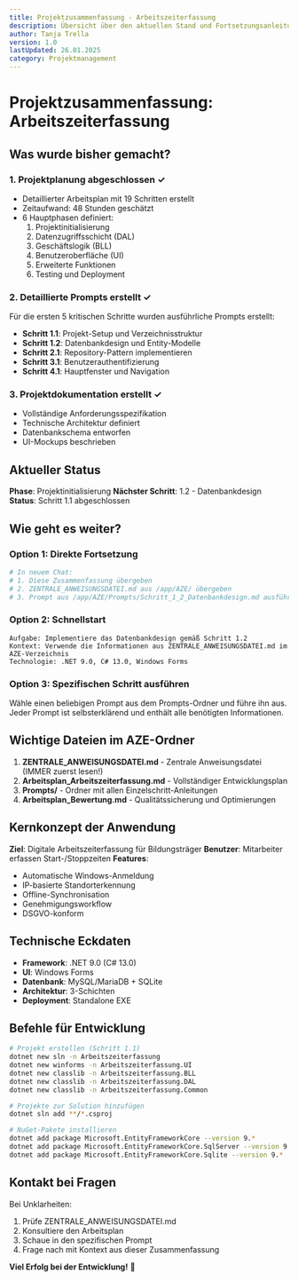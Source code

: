 ```yaml
---
title: Projektzusammenfassung - Arbeitszeiterfassung
description: Übersicht über den aktuellen Stand und Fortsetzungsanleitung für neue Chat-Sessions
author: Tanja Trella
version: 1.0
lastUpdated: 26.01.2025
category: Projektmanagement
---
```


# Projektzusammenfassung: Arbeitszeiterfassung

## Was wurde bisher gemacht?

### 1. Projektplanung abgeschlossen ✓
- Detaillierter Arbeitsplan mit 19 Schritten erstellt
- Zeitaufwand: 48 Stunden geschätzt
- 6 Hauptphasen definiert:
  1. Projektinitialisierung
  2. Datenzugriffsschicht (DAL)
  3. Geschäftslogik (BLL)
  4. Benutzeroberfläche (UI)
  5. Erweiterte Funktionen
  6. Testing und Deployment

### 2. Detaillierte Prompts erstellt ✓
Für die ersten 5 kritischen Schritte wurden ausführliche Prompts erstellt:
- **Schritt 1.1**: Projekt-Setup und Verzeichnisstruktur
- **Schritt 1.2**: Datenbankdesign und Entity-Modelle
- **Schritt 2.1**: Repository-Pattern implementieren
- **Schritt 3.1**: Benutzerauthentifizierung
- **Schritt 4.1**: Hauptfenster und Navigation

### 3. Projektdokumentation erstellt ✓
- Vollständige Anforderungsspezifikation
- Technische Architektur definiert
- Datenbankschema entworfen
- UI-Mockups beschrieben

## Aktueller Status

**Phase**: Projektinitialisierung
**Nächster Schritt**: 1.2 - Datenbankdesign
**Status**: Schritt 1.1 abgeschlossen

## Wie geht es weiter?

### Option 1: Direkte Fortsetzung
```bash
# In neuem Chat:
# 1. Diese Zusammenfassung übergeben
# 2. ZENTRALE_ANWEISUNGSDATEI.md aus /app/AZE/ übergeben
# 3. Prompt aus /app/AZE/Prompts/Schritt_1_2_Datenbankdesign.md ausführen
```

### Option 2: Schnellstart
```
Aufgabe: Implementiere das Datenbankdesign gemäß Schritt 1.2
Kontext: Verwende die Informationen aus ZENTRALE_ANWEISUNGSDATEI.md im AZE-Verzeichnis
Technologie: .NET 9.0, C# 13.0, Windows Forms
```

### Option 3: Spezifischen Schritt ausführen
Wähle einen beliebigen Prompt aus dem Prompts-Ordner und führe ihn aus.
Jeder Prompt ist selbsterklärend und enthält alle benötigten Informationen.

## Wichtige Dateien im AZE-Ordner

1. **ZENTRALE_ANWEISUNGSDATEI.md** - Zentrale Anweisungsdatei (IMMER zuerst lesen!)
2. **Arbeitsplan_Arbeitszeiterfassung.md** - Vollständiger Entwicklungsplan
3. **Prompts/** - Ordner mit allen Einzelschritt-Anleitungen
4. **Arbeitsplan_Bewertung.md** - Qualitätssicherung und Optimierungen

## Kernkonzept der Anwendung

**Ziel**: Digitale Arbeitszeiterfassung für Bildungsträger
**Benutzer**: Mitarbeiter erfassen Start-/Stoppzeiten
**Features**: 
- Automatische Windows-Anmeldung
- IP-basierte Standorterkennung
- Offline-Synchronisation
- Genehmigungsworkflow
- DSGVO-konform

## Technische Eckdaten

- **Framework**: .NET 9.0 (C# 13.0)
- **UI**: Windows Forms
- **Datenbank**: MySQL/MariaDB + SQLite
- **Architektur**: 3-Schichten
- **Deployment**: Standalone EXE

## Befehle für Entwicklung

```bash
# Projekt erstellen (Schritt 1.1)
dotnet new sln -n Arbeitszeiterfassung
dotnet new winforms -n Arbeitszeiterfassung.UI
dotnet new classlib -n Arbeitszeiterfassung.BLL
dotnet new classlib -n Arbeitszeiterfassung.DAL
dotnet new classlib -n Arbeitszeiterfassung.Common

# Projekte zur Solution hinzufügen
dotnet sln add **/*.csproj

# NuGet-Pakete installieren
dotnet add package Microsoft.EntityFrameworkCore --version 9.*
dotnet add package Microsoft.EntityFrameworkCore.SqlServer --version 9.*
dotnet add package Microsoft.EntityFrameworkCore.Sqlite --version 9.*
```

## Kontakt bei Fragen

Bei Unklarheiten:
1. Prüfe ZENTRALE_ANWEISUNGSDATEI.md
2. Konsultiere den Arbeitsplan
3. Schaue in den spezifischen Prompt
4. Frage nach mit Kontext aus dieser Zusammenfassung

**Viel Erfolg bei der Entwicklung!** 🚀